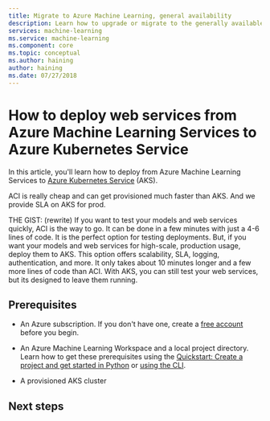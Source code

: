 ```yaml
---
title: Migrate to Azure Machine Learning, general availability
description: Learn how to upgrade or migrate to the generally available version of Azure Machine Learning Services.
services: machine-learning
ms.service: machine-learning
ms.component: core
ms.topic: conceptual
ms.author: haining
author: haining
ms.date: 07/27/2018
---
```


# How to deploy web services from Azure Machine Learning Services to Azure Kubernetes Service

In this article, you'll learn how to deploy from Azure Machine Learning Services to [Azure Kubernetes Service](https://azure.microsoft.com/en-us/services/kubernetes-service/) (AKS).

ACI is really cheap and can get provisioned much faster than AKS. And we provide SLA on AKS for prod.
 
THE GIST: (rewrite) If you want to test your models and web services quickly, ACI is the way to go. It can be done in a few minutes with just a 4-6 lines of code.  It is the perfect option for testing deployments.
But, if you want your models and web services for high-scale, production usage, deploy them to AKS. This option offers scalability, SLA, logging, authentication, and more. It only takes about 10 minutes longer and a few more lines of code than ACI. With AKS, you can still test your web services, but its designed to leave them running. 

## Prerequisites

- An Azure subscription. If you don't have one, create a [free account](https://azure.microsoft.com/free/?WT.mc_id=A261C142F) before you begin.

- An Azure Machine Learning Workspace and a local project directory. Learn how to get these prerequisites using the [Quickstart: Create a project and get started in Python](quickstart-set-up-in-python.md) or [using the CLI](quickstart-set-up-in-cli.md).

- A provisioned AKS cluster



## Next steps

